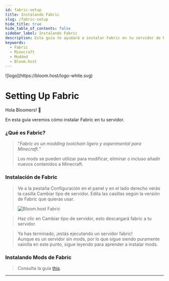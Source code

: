 ```yaml
---
id: fabric-setup
title: Instalando Fabric
slug: /fabric-setup
hide_title: true
hide_table_of_contents: false
sidebar_label: Instalando Fabric
description: Esta guía te ayudará a instalar Fabric en tu servidor de Minecraft
keywords:
  - Fabric
  - Minecraft
  - Modded
  - Bloom.host
---
```


<div class="text--center">
![logo](https://bloom.host/logo-white.svg)
<h1>Setting Up Fabric</h1>
</div>

Hola Bloomers! 👋

En esta guía veremos cómo instalar Fabric en tu servidor.

### ¿Qué es Fabric?
> "*Fabric es un modding toolchain ligero y experimental para Minecraft.*"
>
> Los mods se pueden utilizar para modificar, eliminar o incluso añadir nuevos contenidos a Minecraft.


### Instalación de Fabric
> Ve a la pestaña Configuración en el panel y en el lado derecho verás la casilla Cambiar tipo de servidor.
> Edita las casillas según la versión de Fabric que quieras usar.
>
> ![Bloom.host Fabric](/imgs/plugins_and_modifications/fabric_setup/FabricInstaller.png)

> Haz clic en Cambiar tipo de servidor, esto descargará fabric a tu servidor.

> Ya has terminado, ¡estás ejecutando un servidor fabric!  
> Aunque es un servidor sin mods, por lo que sigue siendo puramente vainilla en este punto, sigue leyendo para aprender a instalar mods.

### Instalando Mods de Fabric
>
> Consulta la guía [this](mods-install.md).

---
